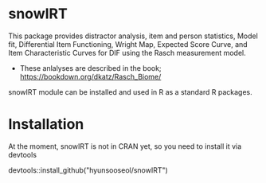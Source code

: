 # snowIRT
This package provides distractor analysis, item and person statistics, Model fit, Differential Item Functioning, Wright Map, Expected Score Curve, and Item Characteristic Curves for DIF using the Rasch measurement model.

* These anlalyses are described in the book;
https://bookdown.org/dkatz/Rasch_Biome/

snowIRT module can be installed and used in R as a standard R packages.
# Installation
At the moment, snowIRT is not in CRAN yet, so you need to install it via devtools

devtools::install_github("hyunsooseol/snowIRT")
